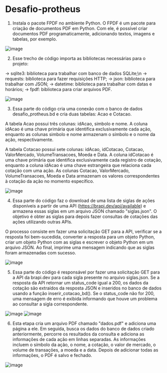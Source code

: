 # Desafio-protheus

1. Instala o pacote FPDF no ambiente Python. O FPDF é um pacote para criação de documentos PDF em Python. Com ele, é possível criar documentos PDF programaticamente, adicionando textos, imagens e tabelas, por exemplo.

![image](https://user-images.githubusercontent.com/130913679/234136322-daeee4d7-d327-4b85-b10f-8df9bd1ab206.png)

2. Esse trecho de código importa as bibliotecas necessárias para o projeto:

-> sqlite3: biblioteca para trabalhar com banco de dados SQLite;\n
-> requests: biblioteca para fazer requisições HTTP;
-> json: biblioteca para trabalhar com JSON;
-> datetime: biblioteca para trabalhar com datas e horários;
-> fpdf: biblioteca para criar arquivos PDF.

![image](https://user-images.githubusercontent.com/130913679/234136232-09d934fa-9275-444e-afa0-b8009c010816.png)

3. Essa parte do código cria uma conexão com o banco de dados desafio_protheus.bd e cria duas tabelas: Acao e Cotacao.

A tabela Acao possui três colunas: idAcao, simbolo e nome. A coluna idAcao é uma chave primária que identifica exclusivamente cada ação, enquanto as colunas simbolo e nome armazenam o símbolo e o nome da ação, respectivamente.

A tabela Cotacao possui sete colunas: idAcao, idCotacao, Cotacao, ValorMercado, VolumeTransacoes, Moeda e Data. A coluna idCotacao é uma chave primária que identifica exclusivamente cada registro de cotação, enquanto a coluna idAcao é uma chave estrangeira que relaciona cada cotação com uma ação. As colunas Cotacao, ValorMercado, VolumeTransacoes, Moeda e Data armazenam os valores correspondentes à cotação da ação no momento específico.

![image](https://user-images.githubusercontent.com/130913679/234136351-cd55cb3d-e6cd-4878-abc2-9ec977fab34f.png)

4. Essa parte do código faz o download de uma lista de siglas de ações disponíveis a partir de uma API (https://brapi.dev/api/available) e armazena essas siglas em um arquivo JSON chamado "siglas.json". O objetivo é obter as siglas para depois fazer consultas de cotações das ações utilizando outras APIs.

O processo consiste em fazer uma solicitação GET para a API, verificar se a resposta foi bem-sucedida, converter a resposta para um objeto Python, criar um objeto Python com as siglas e escrever o objeto Python em um arquivo JSON. Ao final, imprime uma mensagem indicando que as siglas foram armazenadas com sucesso.

![image](https://user-images.githubusercontent.com/130913679/234136397-5bccea6d-07f0-4930-8ddc-c160730b56ff.png)

5. Essa parte do código é responsável por fazer uma solicitação GET para a API da brapi.dev para cada sigla presente no arquivo siglas.json. Se a resposta da API retornar um status_code igual a 200, os dados da cotação são extraídos da resposta JSON e inseridos no banco de dados usando a função inserir_cotacao_bd(). Se o status_code não for 200, uma mensagem de erro é exibida informando que houve um problema ao consultar a sigla correspondente.

![image](https://user-images.githubusercontent.com/130913679/234136735-1014c9b9-7471-4119-a11d-d3e4f5309c18.png)
![image](https://user-images.githubusercontent.com/130913679/234136807-c19a0195-37cd-4dc4-8050-091c503d4108.png)

6. Esta etapa cria um arquivo PDF chamado "dados.pdf" e adiciona uma página a ele. Em seguida, busca os dados do banco de dados criado anteriormente, percorre os resultados da consulta e adiciona as informações de cada ação em linhas separadas. As informações incluem o símbolo da ação, o nome, a cotação, o valor de mercado, o volume de transações, a moeda e a data. Depois de adicionar todas as informações, o PDF é salvo e fechado.

![image](https://user-images.githubusercontent.com/130913679/234136863-0dd924ec-1007-4250-a1e5-23eafd1e071e.png)
